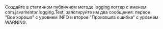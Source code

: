 Создайте в статичном публичном методе logging логгер с именем com.javamentor.logging.Test, залогируйте им два сообщения: первое "Все хорошо" с уровнем INFO и второе "Произошла ошибка" с уровнем WARNING.
